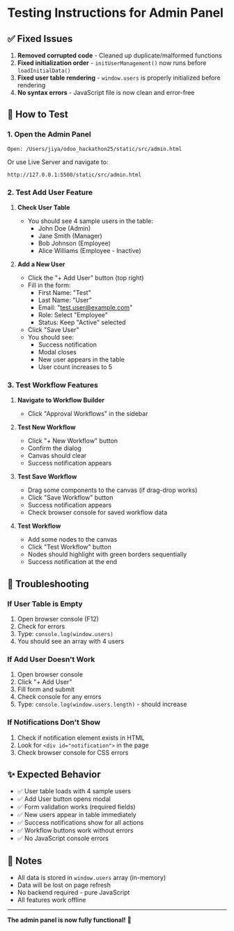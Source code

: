 # Testing Instructions for Admin Panel

## ✅ Fixed Issues

1. **Removed corrupted code** - Cleaned up duplicate/malformed functions
2. **Fixed initialization order** - `initUserManagement()` now runs before `loadInitialData()`
3. **Fixed user table rendering** - `window.users` is properly initialized before rendering
4. **No syntax errors** - JavaScript file is now clean and error-free

## 🧪 How to Test

### 1. Open the Admin Panel
```
Open: /Users/jiya/odoo_hackathon25/static/src/admin.html
```

Or use Live Server and navigate to:
```
http://127.0.0.1:5500/static/src/admin.html
```

### 2. Test Add User Feature

1. **Check User Table**
   - You should see 4 sample users in the table:
     - John Doe (Admin)
     - Jane Smith (Manager)
     - Bob Johnson (Employee)
     - Alice Williams (Employee - Inactive)

2. **Add a New User**
   - Click the "+ Add User" button (top right)
   - Fill in the form:
     - First Name: "Test"
     - Last Name: "User"
     - Email: "test.user@example.com"
     - Role: Select "Employee"
     - Status: Keep "Active" selected
   - Click "Save User"
   - You should see:
     - Success notification
     - Modal closes
     - New user appears in the table
     - User count increases to 5

### 3. Test Workflow Features

1. **Navigate to Workflow Builder**
   - Click "Approval Workflows" in the sidebar

2. **Test New Workflow**
   - Click "+ New Workflow" button
   - Confirm the dialog
   - Canvas should clear
   - Success notification appears

3. **Test Save Workflow**
   - Drag some components to the canvas (if drag-drop works)
   - Click "Save Workflow" button
   - Success notification appears
   - Check browser console for saved workflow data

4. **Test Workflow**
   - Add some nodes to the canvas
   - Click "Test Workflow" button
   - Nodes should highlight with green borders sequentially
   - Success notification at the end

## 🐛 Troubleshooting

### If User Table is Empty
1. Open browser console (F12)
2. Check for errors
3. Type: `console.log(window.users)`
4. You should see an array with 4 users

### If Add User Doesn't Work
1. Open browser console
2. Click "+ Add User"
3. Fill form and submit
4. Check console for any errors
5. Type: `console.log(window.users.length)` - should increase

### If Notifications Don't Show
1. Check if notification element exists in HTML
2. Look for `<div id="notification">` in the page
3. Check browser console for CSS errors

## ✨ Expected Behavior

- ✅ User table loads with 4 sample users
- ✅ Add User button opens modal
- ✅ Form validation works (required fields)
- ✅ New users appear in table immediately
- ✅ Success notifications show for all actions
- ✅ Workflow buttons work without errors
- ✅ No JavaScript console errors

## 📝 Notes

- All data is stored in `window.users` array (in-memory)
- Data will be lost on page refresh
- No backend required - pure JavaScript
- All features work offline

---

**The admin panel is now fully functional!** 🎉
